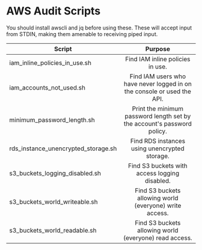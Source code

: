 # AWS Audit Scripts

You should install awscli and jq before using these. These will accept input
from STDIN, making them amenable to receiving piped input.

| Script        | Purpose       |
| ------------- |:-------------:|
| iam_inline_policies_in_use.sh | Find IAM inline policies in use. |
| iam_accounts_not_used.sh | Find IAM users who have never logged in on the console or used the API. |
| minimum_password_length.sh | Print the minimum password length set by the account's password policy. |
| rds_instance_unencrypted_storage.sh | Find RDS instances using unencrypted storage. |
| s3_buckets_logging_disabled.sh | Find S3 buckets with access logging disabled. |
| s3_buckets_world_writeable.sh | Find S3 buckets allowing world (everyone) write access. |
| s3_buckets_world_readable.sh | Find S3 buckets allowing world (everyone) read access. |
